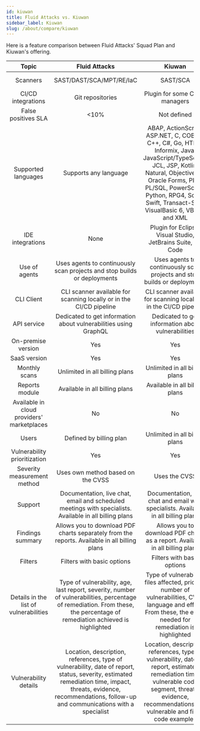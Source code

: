 ```yaml
---
id: kiuwan
title: Fluid Attacks vs. Kiuwan
sidebar_label: Kiuwan
slug: /about/compare/kiuwan
---
```


Here is a feature comparison
between Fluid Attacks' Squad Plan and Kiuwan's offering.

|                    **Topic**                    |                                                                                                                      **Fluid Attacks**                                                                                                              |                                                                                                                  **Kiuwan**                                                                                                                     | **Advantage** |
|:-----------------------------------------------:|:---------------------------------------------------------------------------------------------------------------------------------------------------------------------------------------------------------------------------------------------------:|:-----------------------------------------------------------------------------------------------------------------------------------------------------------------------------------------------------------------------------------------------:|:-------------:|
| Scanners                                        | SAST/DAST/SCA/MPT/RE/IaC                                                                                                                                                                                                                            | SAST/SCA                                                                                                                                                                                                                                        | Fluid Attacks |
| CI/CD integrations                              | Git repositories                                                                                                                                                                                                                                    | Plugin for some CI/CD managers                                                                                                                                                                                                                  | Similar       |
| False positives SLA                             |                                                                                                                                                                                                                                                <10% | Not defined                                                                                                                                                                                                                                     | Fluid Attacks |
| Supported languages                             | Supports any language                                                                                                                                                                                                                               | ABAP, ActionScript, ASP.NET, C, COBOL, C++, C#, Go, HTML, Informix, Java, JavaScript/TypeScript, JCL, JSP, Kotlin, Natural, Objective-C, Oracle Forms, PHP, PL/SQL, PowerScript, Python, RPG4, Scala, Swift, Transact-SQL, VisualBasic 6, VB.Net and XML | Fluid Attacks |
| IDE integrations                                | None                                                                                                                                                                                                                                                | Plugin for Eclipse, Visual Studio, JetBrains Suite, VS Code                                                                                                                                                                                     | Kiuwan        |
| Use of agents                                   | Uses agents to continuously scan projects and stop builds or deployments                                                                                                                                                                            | Uses agents to continuously scan projects and stop builds or deployments                                                                                                                                                                        | Similar       |
| CLI Client                                      | CLI scanner available for scanning locally or in the CI/CD pipeline                                                                                                                                                                                 | CLI scanner available for scanning locally or in the CI/CD pipeline                                                                                                                                                                             | Similar       |
| API service                                     | Dedicated to get information about vulnerabilities using GraphQL                                                                                                                                                                                    | Dedicated to get information about vulnerabilities                                                                                                                                                                                              | Similar       |
| On-premise version                              | Yes                                                                                                                                                                                                                                                 | Yes                                                                                                                                                                                                                                             | Similar       |
| SaaS version                                    | Yes                                                                                                                                                                                                                                                 | Yes                                                                                                                                                                                                                                             | Similar       |
| Monthly scans                                   | Unlimited in all billing plans                                                                                                                                                                                                                      | Unlimited in all billing plans                                                                                                                                                                                                                  | Similar       |
| Reports module                                  | Available in all billing plans                                                                                                                                                                                                                      | Available in all billing plans                                                                                                                                                                                                                  | Similar       |
| Available in cloud providers' marketplaces      | No                                                                                                                                                                                                                                                  | No                                                                                                                                                                                                                                              | Similar       |
| Users                                           | Defined by billing plan                                                                                                                                                                                                                             | Unlimited in all billing plans                                                                                                                                                                                                                  | Kiuwan        |
| Vulnerability prioritization                    | Yes                                                                                                                                                                                                                                                 | Yes                                                                                                                                                                                                                                             | Similar       |
| Severity measurement method                     | Uses own method based on the CVSS                                                                                                                                                                                                                   | Uses the CVSS                                                                                                                                                                                                                                   | Fluid Attacks |
| Support                                         | Documentation, live chat, email and scheduled meetings with specialists. Available in all billing plans                                                                                                                                             | Documentation, live chat and email with specialists. Available in all billing plans                                                                                                                                                             | Fluid Attacks |
| Findings summary                                | Allows you to download PDF charts separately from the reports. Available in all billing plans                                                                                                                                                       | Allows you to download PDF charts as a report. Available in all billing plans                                                                                                                                                                   | Similar       |
| Filters                                         | Filters with basic options                                                                                                                                                                                                                          | Filters with basic options                                                                                                                                                                                                                      | Similar       |
| Details in the list of vulnerabilities          | Type of vulnerability, age, last report, severity, number of vulnerabilities, percentage of remediation. From these, the percentage of remediation achieved is highlighted                                                                          | Type of vulnerability, files affected, priority, number of vulnerabilities, CWE, language and effort. From these, the effort needed for remediation is highlighted                                                                              | Similar       |
| Vulnerability details                           | Location, description, references, type of vulnerability, date of report, status, severity, estimated remediation time, impact, threats, evidence, recommendations, follow-up and communications with a specialist                                  | Location, description, references, type of vulnerability, date of report, estimated remediation time, vulnerable code segment, threats, evidence, recommendations and vulnerable and fixed code examples                                        | Similar       |
